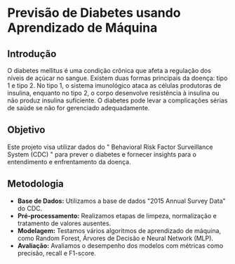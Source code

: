 # Previsão de Diabetes usando Aprendizado de Máquina

## Introdução

O diabetes mellitus é uma condição crônica que afeta a regulação dos níveis de açúcar no sangue. Existem duas formas principais da doença: tipo 1 e tipo 2. No tipo 1, o sistema imunológico ataca as células produtoras de insulina, enquanto no tipo 2, o corpo desenvolve resistência à insulina ou não produz insulina suficiente. O diabetes pode levar a complicações sérias de saúde se não for gerenciado adequadamente.

## Objetivo


Este projeto visa utilizar dados do " Behavioral Risk Factor Surveillance System (CDC) " para prever o diabetes e fornecer insights para o entendimento e enfrentamento da doença.


## Metodologia

- **Base de Dados:** Utilizamos a base de dados "2015 Annual Survey Data" do CDC.
- **Pré-processamento:** Realizamos etapas de limpeza, normalização e tratamento de valores ausentes.
- **Modelagem:** Testamos vários algoritmos de aprendizado de máquina, como Random Forest, Árvores de Decisão e Neural Network (MLP).
- **Avaliação:** Avaliamos o desempenho dos modelos com métricas como precisão, recall e F1-score.


